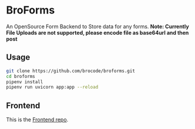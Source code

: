 # BroForms
An OpenSource Form Backend to Store data for any forms.
**Note: Currently File Uploads are not supported, please encode file as base64url and then post**

## Usage
```bash
git clone https://github.com/brocode/broforms.git
cd broforms
pipenv install
pipenv run uvicorn app:app --reload
```


## Frontend
This is the [Frontend repo](https://github.com/NotoriousArnav/BroForms_Forntend).
